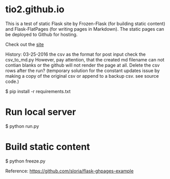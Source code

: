 tio2.github.io
==============

This is a test of static Flask site by Frozen-Flask (for building static content) and Flask-FlatPages (for writing pages in Markdown). The static pages can be deployed to Github for hosting. 

Check out the [site](http://tio2.github.io)


History:
03-25-2016
the csv as the format for post input
check the csv_to_md.py
However, pay attention, that the created md filename can not contian blanks or the github will not render the page at all. 
Delete the csv rows after the run? (temporary solution for the constant updates issue by making a copy of the original csv or append to a backup csv. see source code.) 



$ pip install -r requirements.txt
# Run local server
$ python run.py
# Build static content
$ python freeze.py

Reference: https://github.com/sloria/flask-ghpages-example


